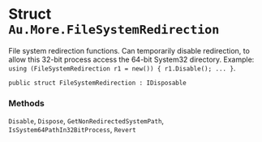 # Struct `Au.More.FileSystemRedirection`

File system redirection functions. Can temporarily disable redirection, to allow this 32-bit process access the 64-bit System32 directory. Example: `using (FileSystemRedirection r1 = new()) { r1.Disable(); ... }`.

```
public struct FileSystemRedirection : IDisposable
```

### Methods

`Disable`, `Dispose`, `GetNonRedirectedSystemPath`, `IsSystem64PathIn32BitProcess`, `Revert`
